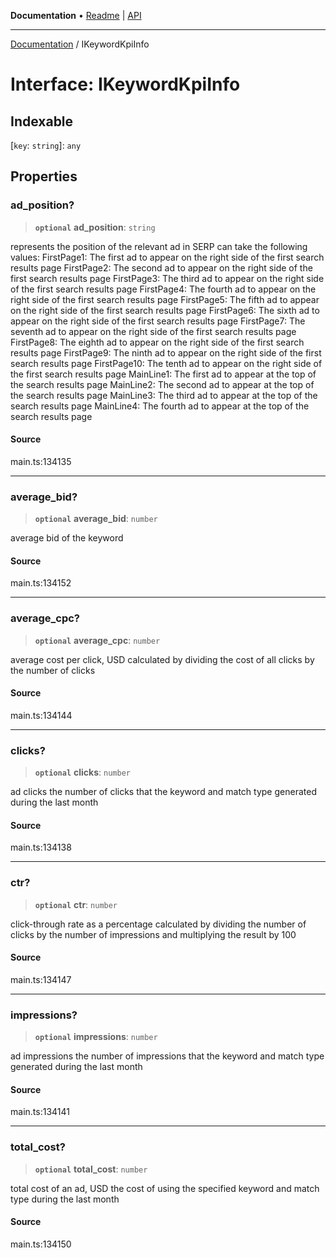 **Documentation** • [Readme](../README.md) \| [API](../globals.md)

***

[Documentation](../README.md) / IKeywordKpiInfo

# Interface: IKeywordKpiInfo

## Indexable

 \[`key`: `string`\]: `any`

## Properties

### ad\_position?

> **`optional`** **ad\_position**: `string`

represents the position of the relevant ad in SERP
can take the following values:
FirstPage1: The first ad to appear on the right side of the first search results page
FirstPage2: The second ad to appear on the right side of the first search results page
FirstPage3: The third ad to appear on the right side of the first search results page
FirstPage4: The fourth ad to appear on the right side of the first search results page
FirstPage5: The fifth ad to appear on the right side of the first search results page
FirstPage6: The sixth ad to appear on the right side of the first search results page
FirstPage7: The seventh ad to appear on the right side of the first search results page
FirstPage8: The eighth ad to appear on the right side of the first search results page
FirstPage9: The ninth ad to appear on the right side of the first search results page
FirstPage10: The tenth ad to appear on the right side of the first search results page
MainLine1: The first ad to appear at the top of the search results page
MainLine2: The second ad to appear at the top of the search results page
MainLine3: The third ad to appear at the top of the search results page
MainLine4: The fourth ad to appear at the top of the search results page

#### Source

main.ts:134135

***

### average\_bid?

> **`optional`** **average\_bid**: `number`

average bid of the keyword

#### Source

main.ts:134152

***

### average\_cpc?

> **`optional`** **average\_cpc**: `number`

average cost per click, USD
calculated by dividing the cost of all clicks by the number of clicks

#### Source

main.ts:134144

***

### clicks?

> **`optional`** **clicks**: `number`

ad clicks
the number of clicks that the keyword and match type generated during the last month

#### Source

main.ts:134138

***

### ctr?

> **`optional`** **ctr**: `number`

click-through rate as a percentage
calculated by dividing the number of clicks by the number of impressions and multiplying the result by 100

#### Source

main.ts:134147

***

### impressions?

> **`optional`** **impressions**: `number`

ad impressions
the number of impressions that the keyword and match type generated during the last month

#### Source

main.ts:134141

***

### total\_cost?

> **`optional`** **total\_cost**: `number`

total cost of an ad, USD
the cost of using the specified keyword and match type during the last month

#### Source

main.ts:134150
